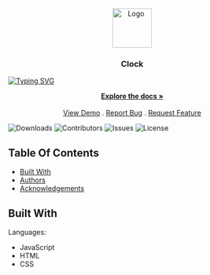 <br/>
<p align="center">
  <a href="https://github.com/luluoliv/clock-js">
    <img src="https://icon-library.com/images/clock-icon-white/clock-icon-white-8.jpg" alt="Logo" width="80" height="80">
  </a>

  <h3 align="center">Clock</h3>
  
  [![Typing SVG](https://readme-typing-svg.demolab.com?font=Fira+Code&pause=1000&width=435&lines=Doing+a+Clock+on+JavaScript)](https://git.io/typing-svg)
  
  <p align="center">
    <a href="https://github.com/luluoliv/clock-js"><strong>Explore the docs »</strong></a>
    <br/>
    <br/>
    <a href="https://github.com/luluoliv/clock-js">View Demo</a>
    .
    <a href="https://github.com/luluoliv/clock-js/issues">Report Bug</a>
    .
    <a href="https://github.com/luluoliv/clock-js/issues">Request Feature</a>
  </p>
</p>

![Downloads](https://img.shields.io/github/downloads/luluoliv/clock-js/total) ![Contributors](https://img.shields.io/github/contributors/luluoliv/clock-js?color=dark-green) ![Issues](https://img.shields.io/github/issues/luluoliv/clock-js) ![License](https://img.shields.io/github/license/luluoliv/clock-js) 

## Table Of Contents

* [Built With](#built-with)
* [Authors](#authors)
* [Acknowledgements](#acknowledgements)

## Built With

Languages:
- JavaScript
- HTML
- CSS
